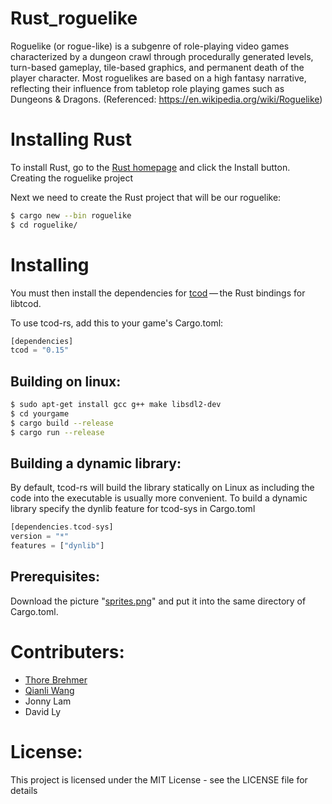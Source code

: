 # Rust_roguelike
Roguelike (or rogue-like) is a subgenre of role-playing video games characterized by a dungeon crawl through procedurally generated levels, turn-based gameplay, tile-based graphics, and permanent death of the player character. Most roguelikes are based on a high fantasy narrative, reflecting their influence from tabletop role playing games such as Dungeons & Dragons. (Referenced: https://en.wikipedia.org/wiki/Roguelike)


# Installing Rust
To install Rust, go to the [Rust homepage](https://www.rust-lang.org/) and click the Install button.
Creating the roguelike project

Next we need to create the Rust project that will be our roguelike:
```bash
$ cargo new --bin roguelike
$ cd roguelike/
```

# Installing
You must then install the dependencies for [tcod](https://github.com/tomassedovic/tcod-rs) — the Rust bindings for libtcod.

To use tcod-rs, add this to your game's Cargo.toml:
```Rust
[dependencies]
tcod = "0.15"
```

## Building on linux:
```bash
$ sudo apt-get install gcc g++ make libsdl2-dev
$ cd yourgame
$ cargo build --release
$ cargo run --release
```
## Building a dynamic library:
By default, tcod-rs will build the library statically on Linux as including the code into the executable is usually more convenient. To build a dynamic library specify the dynlib feature for tcod-sys in Cargo.toml
```rust
[dependencies.tcod-sys]
version = "*"
features = ["dynlib"]
```

## Prerequisites:
Download the picture "[sprites.png](https://github.com/qiaw99/rust_roguelike/blob/added-hud%2C-weapons-and-graphics/sprites.png)" and put it into the same directory of Cargo.toml.

# Contributers:
- [Thore Brehmer](https://github.com/theroIdond)
- [Qianli Wang](https://github.com/qiaw99)
- Jonny Lam
- David Ly

# License:
This project is licensed under the MIT License - see the LICENSE file for details

